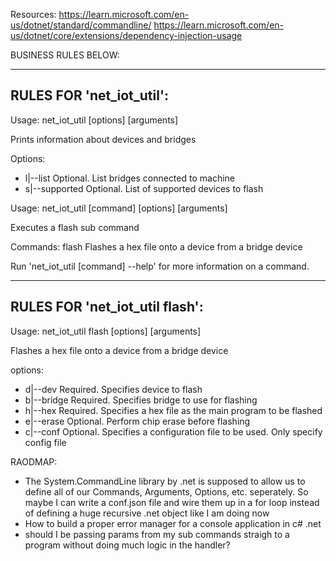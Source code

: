 Resources:
https://learn.microsoft.com/en-us/dotnet/standard/commandline/
https://learn.microsoft.com/en-us/dotnet/core/extensions/dependency-injection-usage


BUSINESS RULES BELOW:

---------------------------------------------------------------------------------------------------------------
RULES FOR 'net_iot_util':
---------------------------------------------------------------------------------------------------------------
Usage: net_iot_util [options] [arguments]

Prints information about devices and bridges

Options:
- l|--list          Optional. List bridges connected to machine
- s|--supported     Optional. List of supported devices to flash

Usage: net_iot_util [command] [options] [arguments]

Executes a flash sub command

Commands:
flash               Flashes a hex file onto a device from a bridge device

Run 'net_iot_util [command] --help' for more information on a command.


---------------------------------------------------------------------------------------------------------------
RULES FOR 'net_iot_util flash':
---------------------------------------------------------------------------------------------------------------
Usage: net_iot_util flash [options] [arguments]

Flashes a hex file onto a device from a bridge device

options:
- d|--dev           Required. Specifies device to flash
- b|--bridge        Required. Specifies bridge to use for flashing
- h|--hex           Required. Specifies a hex file as the main program to be flashed
- e|--erase         Optional. Perform chip erase before flashing
- c|--conf          Optional. Specifies a configuration file to be used. Only specify config file



RAODMAP:
- The System.CommandLine library by .net is supposed to allow us to define all of our Commands, Arguments, Options, etc. seperately. So maybe I can write a conf.json file and wire them up in a for loop instead of defining a huge recursive .net object like I am doing now
- How to build a proper error manager for a console application in c# .net
- should I be passing params from my sub commands straigh to a program without doing much logic in the handler?
